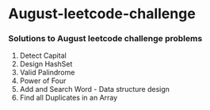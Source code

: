# August-leetcode-challenge
### Solutions to August leetcode challenge problems

1. Detect Capital
2. Design HashSet
3. Valid Palindrome
4. Power of Four
5. Add and Search Word - Data structure design
6. Find all Duplicates in an Array
